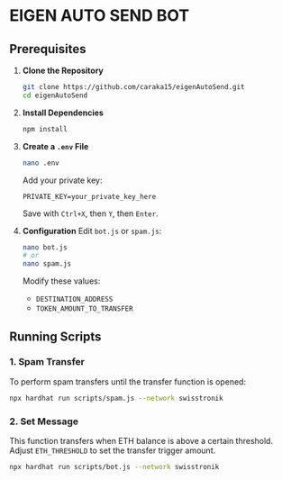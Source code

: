 # EIGEN AUTO SEND BOT

## Prerequisites

1. **Clone the Repository**

   ```sh
   git clone https://github.com/caraka15/eigenAutoSend.git
   cd eigenAutoSend
   ```

2. **Install Dependencies**

   ```sh
   npm install
   ```

3. **Create a `.env` File**

   ```sh
   nano .env
   ```

   Add your private key:

   ```
   PRIVATE_KEY=your_private_key_here
   ```

   Save with `Ctrl+X`, then `Y`, then `Enter`.

4. **Configuration**
   Edit `bot.js` or `spam.js`:
   ```sh
   nano bot.js
   # or
   nano spam.js
   ```
   Modify these values:
   - `DESTINATION_ADDRESS`
   - `TOKEN_AMOUNT_TO_TRANSFER`

## Running Scripts

### 1. Spam Transfer

To perform spam transfers until the transfer function is opened:

```sh
npx hardhat run scripts/spam.js --network swisstronik
```

### 2. Set Message

This function transfers when ETH balance is above a certain threshold.
Adjust `ETH_THRESHOLD` to set the transfer trigger amount.

```sh
npx hardhat run scripts/bot.js --network swisstronik
```
